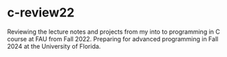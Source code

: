 # c-review22
Reviewing the lecture notes and projects from my into to programming in C course at FAU from Fall 2022. Preparing for advanced programming in Fall 2024 at the University of Florida.
